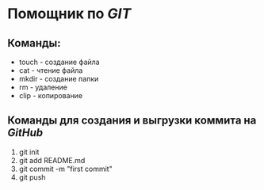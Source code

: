 # Помощник по *GIT*

## Команды:

* touch - создание файла
* cat - чтение файла
* mkdir - создание папки
* rm - удаление
* clip - копирование

## Команды для создания и выгрузки коммита на *GitHub*

1. git init
2. git add README.md
3. git commit -m "first commit"
4. git push